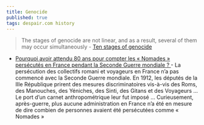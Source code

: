 ```yaml
---
title: Genocide
published: true
tags: despair.com history
---
```

> The stages of genocide are not linear, and as a result, several of them may occur simultaneously - [Ten stages of genocide](https://en.wikipedia.org/wiki/Ten_stages_of_genocide)

- [Pourquoi avoir attendu 80 ans pour compter les « Nomades » persécutés en France pendant la Seconde Guerre mondiale ? ](https://theconversation.com/pourquoi-avoir-attendu-80-ans-pour-compter-les-nomades-persecutes-en-france-pendant-la-seconde-guerre-mondiale-244490) - La persécution des collectifs romani et voyageurs en France n’a pas commencé avec la Seconde Guerre mondiale. En 1912, les députés de la IIIe République prirent des mesures discriminatoires vis-à-vis des Roms, des Manouches, des Yéniches, des Sinti, des Gitans et des Voyageurs ... Le port d’un carnet anthropométrique leur fut imposé ... Curieusement, après-guerre, plus aucune administration en France n’a été en mesure de dire combien de personnes avaient été persécutées comme « Nomades »